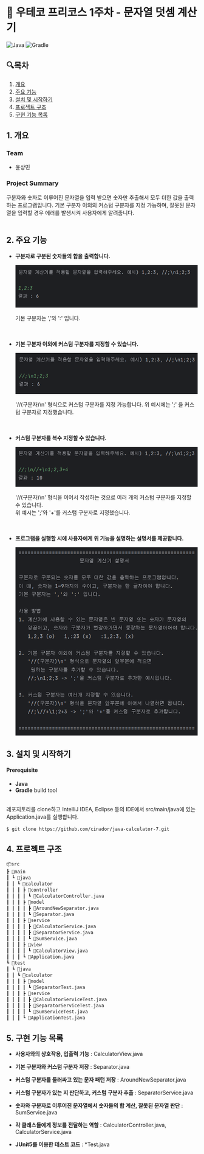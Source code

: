 # 🔢 우테코 프리코스 1주차 - 문자열 덧셈 계산기

![Java](https://img.shields.io/badge/Java-21-blue.svg)
![Gradle](https://img.shields.io/badge/Gradle-8.7-green.svg)

## 🔍목차

1. [개요](#1-개요)
2. [주요 기능](#2-주요-기능)
3. [설치 및 시작하기](#3-설치-및-시작하기)
4. [프로젝트 구조](#4-프로젝트-구조)
5. [구현 기능 목록](#5-구현-기능-목록)

## 1. 개요

### Team

- 윤상민

### Project Summary

구분자와 숫자로 이루어진 문자열을 입력 받으면 숫자만 추출해서 모두 더한 값을 출력하는 프로그램입니다. 기본 구분자 이외의 커스텀 구분자를 지정 가능하며, 잘못된 문자열을 입력할 경우 에러를 발생시켜 사용자에게
알려줍니다.
<br><br>

## 2. 주요 기능

- **구분자로 구분된 숫자들의 합을 출력합니다.**

  ![Normal Sum](images/Normal_Sum.PNG)

  기본 구분자는 ','와 ':' 입니다. <br><br><br>

- **기본 구분자 이외에 커스텀 구분자를 지정할 수 있습니다.**

  ![Separator Sum](images/Separator_Sum.PNG)

  '//(구분자)\n' 형식으로 커스텀 구분자를 지정 가능합니다. 위 예시에는 ';' 을 커스텀 구분자로 지정했습니다.
  <br><br><br>

- **커스텀 구분자를 복수 지정할 수 있습니다.**

  ![Separators Sum](images/Separators_Sum.PNG)

  '//(구분자)\n' 형식을 이어서 작성하는 것으로 여러 개의 커스텀 구분자를 지정할 수 있습니다.<br>
  위 예시는 ';'와 '+'를 커스텀 구분자로 지정했습니다.
  <br><br><br>

- **프로그램을 실행할 시에 사용자에게 위 기능을 설명하는 설명서를 제공합니다.**

  ![Description](images/Description.PNG)

## 3. 설치 및 시작하기

#### Prerequisite

- **Java**
- **Gradle** build tool

<br>
레포지토리를 clone하고 IntelliJ IDEA, Eclipse 등의 IDE에서 src/main/java에 있는 Application.java를 실행합니다.

```conventionalcommit
$ git clone https://github.com/cinador/java-calculator-7.git
```

## 4. 프로젝트 구조

```
📦src
┣ 📂main
┃ ┗ 📂java
┃ ┃ ┗ 📂calculator
┃ ┃ ┃ ┣ 📂controller
┃ ┃ ┃ ┃ ┗ 📜CalculatorController.java
┃ ┃ ┃ ┣ 📂model
┃ ┃ ┃ ┃ ┣ 📜AroundNewSeparator.java
┃ ┃ ┃ ┃ ┗ 📜Separator.java
┃ ┃ ┃ ┣ 📂service
┃ ┃ ┃ ┃ ┣ 📜CalculatorService.java
┃ ┃ ┃ ┃ ┣ 📜SeparatorService.java
┃ ┃ ┃ ┃ ┗ 📜SumService.java
┃ ┃ ┃ ┣ 📂view
┃ ┃ ┃ ┃ ┗ 📜CalculatorView.java
┃ ┃ ┃ ┗ 📜Application.java
┗ 📂test
┃ ┗ 📂java
┃ ┃ ┗ 📂calculator
┃ ┃ ┃ ┣ 📂model
┃ ┃ ┃ ┃ ┗ 📜SeparatorTest.java
┃ ┃ ┃ ┣ 📂service
┃ ┃ ┃ ┃ ┣ 📜CalculatorServiceTest.java
┃ ┃ ┃ ┃ ┣ 📜SeparatorServiceTest.java
┃ ┃ ┃ ┃ ┗ 📜SumServiceTest.java
┃ ┃ ┃ ┗ 📜ApplicationTest.java
```

## 5. 구현 기능 목록

- **사용자와의 상호작용, 입출력 기능** : CalculatorView.java


- **기본 구분자와 커스텀 구분자 저장** : Separator.java


- **커스텀 구분자를 둘러싸고 있는 문자 패턴 저장** : AroundNewSeparator.java


- **커스텀 구분자가 있는 지 판단하고, 커스텀 구분자 추출** : SeparatorService.java


- **숫자와 구분자로 이루어진 문자열에서 숫자들의 합 계산, 잘못된 문자열 판단** : SumService.java


- **각 클래스들에게 정보를 전달하는 역할** : CalculatorController.java, CalculatorService.java


- **JUnit5를 이용한 테스트 코드** : *Test.java

